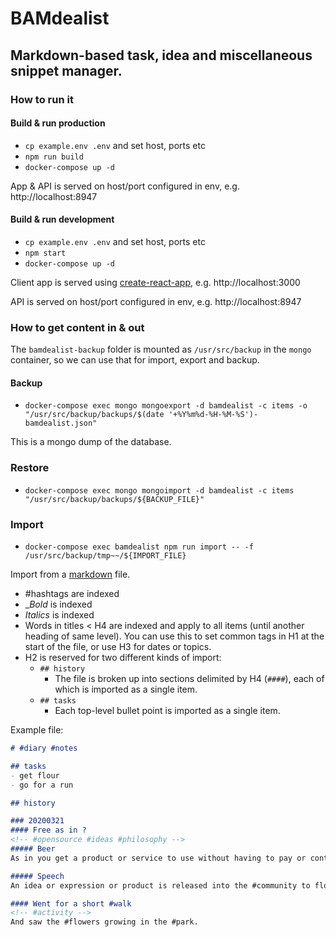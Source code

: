 # BAMdealist
## Markdown-based task, idea and miscellaneous snippet manager.

### How to run it
#### Build & run production
- `cp example.env .env` and set host, ports etc
- `npm run build`
- `docker-compose up -d`

App & API is served on host/port configured in env, e.g. http://localhost:8947

#### Build & run development
- `cp example.env .env` and set host, ports etc
- `npm start`
- `docker-compose up -d`

Client app is served using [create-react-app](https://create-react-app.dev), e.g. http://localhost:3000

API is served on host/port configured in env, e.g. http://localhost:8947

### How to get content in & out
The `bamdealist-backup` folder is mounted as `/usr/src/backup` in the `mongo` container, so we can use that for import, export and backup.

#### Backup
- `docker-compose exec mongo mongoexport -d bamdealist -c items -o "/usr/src/backup/backups/$(date '+%Y%m%d-%H-%M-%S')-bamdealist.json"`

This is a mongo dump of the database.

### Restore
- `docker-compose exec mongo mongoimport -d bamdealist -c items "/usr/src/backup/backups/${BACKUP_FILE}"`

### Import 
- `docker-compose exec bamdealist npm run import -- -f  /usr/src/backup/tmp~~/${IMPORT_FILE}`

Import from a [markdown](https://github.github.com/gfm/) file. 

- #hashtags are indexed
- __Bold_ is indexed
- _Italics_ is indexed 
- Words in titles < H4 are indexed and apply to all items (until another heading of same level). You can use this to set common tags in H1 at the start of the file, or use H3 for dates or topics.
- H2 is reserved for two different kinds of import:
  - `## history` 
    - The file is broken up into sections delimited by H4 (`####`), each of which is imported as a single item.
  - `## tasks`
    - Each top-level bullet point is imported as a single item.

Example file:

```md
# #diary #notes

## tasks
- get flour
- go for a run

## history

### 20200321
#### Free as in ?
<!-- #opensource #ideas #philosophy -->
##### Beer
As in you get a product or service to use without having to pay or contribute.

##### Speech
An idea or expression or product is released into the #community to flourish, and will not do so without contribution from others.

#### Went for a short #walk
<!-- #activity -->
And saw the #flowers growing in the #park.
```

